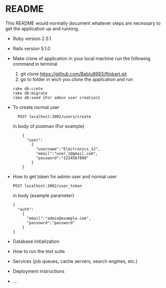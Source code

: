 # README

This README would normally document whatever steps are necessary to get the
application up and running.
* Ruby version 2.5.1
* Rails version 5.1.0

* Make clone of application in your local machine
  run the following command in terminal
    
    1. git clone https://github.com/Bablu8993/flipkart.git
    2. go to folder in wich you clone the application and run
    
      rake db:crete
      rake db:migrate
      rake db:seed {For admin user creation}
    
* To create normal user

        POST localhost:3002/users/create
        
  in body of postman (For example)     
  
          {
            "user":
              {
                "username":"Electronics_12",
                "email":"user_1@gmail.com",
                "password":"1234567890"
              }
          }
* How to get token for admin user and normal user
  
      POST localhost:3002/user_token
      
    
  in body (example parameter)
      
      {
        "auth":
          {
            "email":"admin@example.com",
            "passowrd":"password"
          }
      }          

* Database initialization

* How to run the test suite

* Services (job queues, cache servers, search engines, etc.)

* Deployment instructions

* ...

